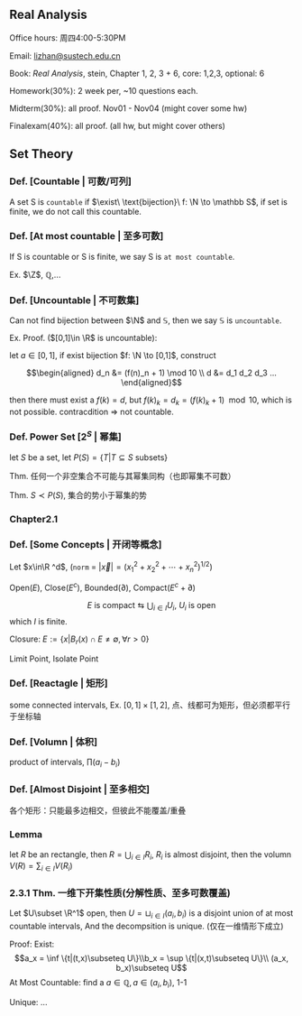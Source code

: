## Real Analysis

Office hours: 周四4:00-5:30PM

Email: lizhan@sustech.edu.cn

Book: *Real Analysis*, stein, Chapter 1, 2, 3 + 6, core: 1,2,3, optional: 6

Homework(30%): 2 week per, ~10 questions each.

Midterm(30%): all proof. Nov01 - Nov04 (might cover some hw)

Finalexam(40%): all proof. (all hw, but might cover others)

## Set Theory

### Def. [Countable | 可数/可列]
A set S is `countable` if $\exist\ \text{bijection}\ f: \N \to \mathbb S$, if set is finite, we do not call this countable.

### Def. [At most countable | 至多可数]
If S is countable or S is finite, we say S is `at most countable`.

Ex. $\Z$, $\mathbb Q$,...

### Def. [Uncountable | 不可数集]
Can not find bijection between $\N$ and $\mathbb S$, then we say $\mathbb S$ is `uncountable`.

Ex. Proof. ($[0,1]\in \R$ is uncountable):

let $a\in [0,1]$, if exist bijection $f: \N \to [0,1]$, construct

$$\begin{aligned}
  d_n &= (f(n)_n + 1) \mod 10 \\
  d &= d_1 d_2 d_3 ...
\end{aligned}$$

then there must exist a $f(k) = d$, but $f(k)_k = d_k = (f(k)_k + 1) \mod 10$, which is not possible. contracdition => not countable.

### Def. Power Set [$2^S$ | 幂集]
let $S$ be a set, let $P(S) = \{T | T \subseteq S\ \text{subsets}\}$

Thm. 任何一个非空集合不可能与其幂集同构（也即幂集不可数）

Thm. $S\prec P(S)$, 集合的势小于幂集的势

### Chapter2.1
### Def. [Some Concepts | 开闭等概念]
Let $x\in\R ^d$, (`norm` = $|\overrightarrow x| = (x_1^2+x_2^2+\cdots+x_n^2)^{1/2}$)

Open($E$), Close($E^c$), Bounded($\partial$), Compact($E^c + \partial$)

$$E\ \text{is compact}\leftrightarrows \bigcup_{i\in I} U_i,\ U_i\ \text{is open}$$
which $I$ is finite.

Closure: $E := \{x | B_r(x) \cap E \neq \emptyset, \forall r > 0\}$

Limit Point, Isolate Point

### Def. [Reactagle | 矩形]

some connected intervals, Ex. $[0,1]\times [1,2]$, 点、线都可为矩形，但必须都平行于坐标轴

### Def. [Volumn | 体积]

product of intervals, $\prod (a_i-b_i)$

### Def. [Almost Disjoint | 至多相交]
各个矩形：只能最多边相交，但彼此不能覆盖/重叠

### Lemma
let $R$ be an rectangle, then $R = \bigcup_{i\in I} R_i$, $R_i$ is almost disjoint, then the volumn $V(R) = \sum_{i\in I} V(R_i)$

### 2.3.1 Thm. 一维下开集性质(分解性质、至多可数覆盖)
Let $U\subset \R^1$ open, then $U = \sqcup_{i\in I} (a_i, b_i)$ is a disjoint union of at most countable intervals, And the decompsition is unique. (仅在一维情形下成立)

Proof:
Exist:
$$a_x = \inf \{t|(t,x)\subseteq U\}\\b_x = \sup \{t|(x,t)\subseteq U\}\\ (a_x, b_x)\subseteq U$$
At Most Countable: find a $a\in \mathbb Q, a \in (a_i,b_i)$, 1-1

Unique: ...

